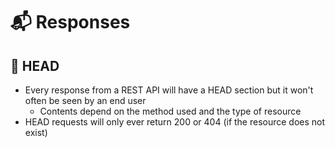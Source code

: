 # 📬 Responses
## 🧾 HEAD
- Every response from a REST API will have a HEAD section but it won't often be seen by an end user
    - Contents depend on the method used and the type of resource
- HEAD requests will only ever return 200 or 404 (if the resource does not exist)
